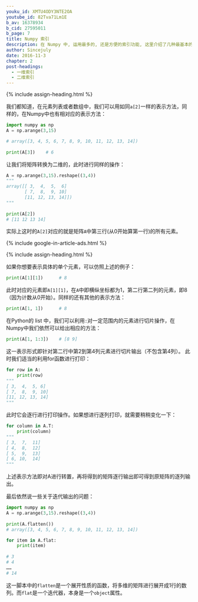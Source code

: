 ```yaml
---
youku_id: XMTU4ODY3NTE2OA
youtube_id: 82Tva71Lm1E
b_av: 16378934
b_cid: 27595011
b_page: 7
title: Numpy 索引
description: 在 Numpy 中, 运用最多的, 还是方便的索引功能, 这里介绍了几种最基本的索引方法.
author: Sincejuly
date: 2016-11-3
chapter: 2
post-headings:
  - 一维索引
  - 二维索引
---
```




{% include assign-heading.html %}

我们都知道，在元素列表或者数组中，我们可以用如同`a[2]`一样的表示方法，同样的，在Numpy中也有相对应的表示方法：

```python
import numpy as np
A = np.arange(3,15)

# array([3, 4, 5, 6, 7, 8, 9, 10, 11, 12, 13, 14])
         
print(A[3])    # 6
```

让我们将矩阵转换为二维的，此时进行同样的操作：

```python
A = np.arange(3,15).reshape((3,4))
"""
array([[ 3,  4,  5,  6]
       [ 7,  8,  9, 10]
       [11, 12, 13, 14]])
"""
         
print(A[2])         
# [11 12 13 14]
```

实际上这时的`A[2]`对应的就是矩阵`A`中第三行(从0开始算第一行)的所有元素。

{% include google-in-article-ads.html %}

{% include assign-heading.html %}

如果你想要表示具体的单个元素，可以仿照上述的例子：

```python
print(A[1][1])      # 8
```

此时对应的元素即`A[1][1]`，在`A`中即横纵坐标都为1，第二行第二列的元素，即8（因为计数从0开始）。同样的还有其他的表示方法：

```python
print(A[1, 1])      # 8
```

在Python的 list 中，我们可以利用`:`对一定范围内的元素进行切片操作，在Numpy中我们依然可以给出相应的方法：

```python
print(A[1, 1:3])    # [8 9]
```

这一表示形式即针对第二行中第2到第4列元素进行切片输出（不包含第4列）。
此时我们适当的利用for函数进行打印：

```python
for row in A:
    print(row)
"""    
[ 3,  4,  5, 6]
[ 7,  8,  9, 10]
[11, 12, 13, 14]
"""
```

此时它会逐行进行打印操作。如果想进行逐列打印，就需要稍稍变化一下：

```python
for column in A.T:
    print(column)
"""  
[ 3,  7,  11]
[ 4,  8,  12]
[ 5,  9,  13]
[ 6, 10,  14]
"""
```

上述表示方法即对A进行转置，再将得到的矩阵逐行输出即可得到原矩阵的逐列输出。

最后依然说一些关于迭代输出的问题：

```python
import numpy as np
A = np.arange(3,15).reshape((3,4))
         
print(A.flatten())   
# array([3, 4, 5, 6, 7, 8, 9, 10, 11, 12, 13, 14])

for item in A.flat:
    print(item)
    
# 3
# 4
……
# 14
```

这一脚本中的`flatten`是一个展开性质的函数，将多维的矩阵进行展开成1行的数列。而`flat`是一个迭代器，本身是一个`object`属性。
